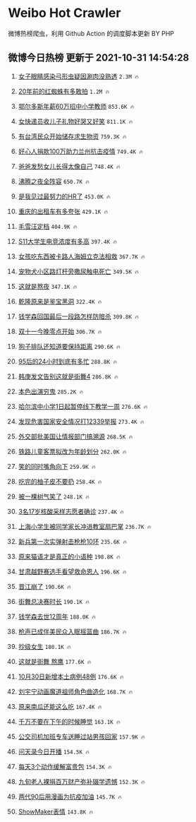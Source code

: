 # Weibo Hot Crawler 



微博热榜爬虫，利用 Github Action 的调度脚本更新 BY PHP 


## 微博今日热榜 更新于 2021-10-31 14:54:28 
1. [女子眼睛感染弓形虫疑因涮肉没熟透](https://s.weibo.com/weibo?q=%23%E5%A5%B3%E5%AD%90%E7%9C%BC%E7%9D%9B%E6%84%9F%E6%9F%93%E5%BC%93%E5%BD%A2%E8%99%AB%E7%96%91%E5%9B%A0%E6%B6%AE%E8%82%89%E6%B2%A1%E7%86%9F%E9%80%8F%23&Refer=top) `2.3M 🔥` 

1. [20年前的红蜘蛛有多敢拍](https://s.weibo.com/weibo?q=%2320%E5%B9%B4%E5%89%8D%E7%9A%84%E7%BA%A2%E8%9C%98%E8%9B%9B%E6%9C%89%E5%A4%9A%E6%95%A2%E6%8B%8D%23&Refer=top) `1.2M 🔥` 

1. [鄂尔多斯年薪60万招中小学教师](https://s.weibo.com/weibo?q=%23%E9%84%82%E5%B0%94%E5%A4%9A%E6%96%AF%E5%B9%B4%E8%96%AA60%E4%B8%87%E6%8B%9B%E4%B8%AD%E5%B0%8F%E5%AD%A6%E6%95%99%E5%B8%88%23&Refer=top) `853.6K 🔥` 

1. [女快递员收儿子礼物好哭又好笑](https://s.weibo.com/weibo?q=%23%E5%A5%B3%E5%BF%AB%E9%80%92%E5%91%98%E6%94%B6%E5%84%BF%E5%AD%90%E7%A4%BC%E7%89%A9%E5%A5%BD%E5%93%AD%E5%8F%88%E5%A5%BD%E7%AC%91%23&Refer=top) `811.1K 🔥` 

1. [有台湾民众开始储存求生物资](https://s.weibo.com/weibo?q=%23%E6%9C%89%E5%8F%B0%E6%B9%BE%E6%B0%91%E4%BC%97%E5%BC%80%E5%A7%8B%E5%82%A8%E5%AD%98%E6%B1%82%E7%94%9F%E7%89%A9%E8%B5%84%23&Refer=top) `759.3K 🔥` 

1. [好心人捐款100万助力兰州抗击疫情](https://s.weibo.com/weibo?q=%23%E5%A5%BD%E5%BF%83%E4%BA%BA%E6%8D%90%E6%AC%BE100%E4%B8%87%E5%8A%A9%E5%8A%9B%E5%85%B0%E5%B7%9E%E6%8A%97%E5%87%BB%E7%96%AB%E6%83%85%23&Refer=top) `749.4K 🔥` 

1. [爸爸发愁女儿长得太像自己](https://s.weibo.com/weibo?q=%23%E7%88%B8%E7%88%B8%E5%8F%91%E6%84%81%E5%A5%B3%E5%84%BF%E9%95%BF%E5%BE%97%E5%A4%AA%E5%83%8F%E8%87%AA%E5%B7%B1%23&Refer=top) `748.4K 🔥` 

1. [沸腾之夜全阵容](https://s.weibo.com/weibo?q=%23%E6%B2%B8%E8%85%BE%E4%B9%8B%E5%A4%9C%E5%85%A8%E9%98%B5%E5%AE%B9%23&Refer=top) `650.7K 🔥` 

1. [是我见过最努力的HR了](https://s.weibo.com/weibo?q=%23%E6%98%AF%E6%88%91%E8%A7%81%E8%BF%87%E6%9C%80%E5%8A%AA%E5%8A%9B%E7%9A%84HR%E4%BA%86%23&Refer=top) `453.0K 🔥` 

1. [重庆的出租车有多夸张](https://s.weibo.com/weibo?q=%23%E9%87%8D%E5%BA%86%E7%9A%84%E5%87%BA%E7%A7%9F%E8%BD%A6%E6%9C%89%E5%A4%9A%E5%A4%B8%E5%BC%A0%23&Refer=top) `429.1K 🔥` 

1. [毛雪汪定档](https://s.weibo.com/weibo?q=%23%E6%AF%9B%E9%9B%AA%E6%B1%AA%E5%AE%9A%E6%A1%A3%23&Refer=top) `404.9K 🔥` 

1. [S11大学生电竞浓度有多高](https://s.weibo.com/weibo?q=%23S11%E5%A4%A7%E5%AD%A6%E7%94%9F%E7%94%B5%E7%AB%9E%E6%B5%93%E5%BA%A6%E6%9C%89%E5%A4%9A%E9%AB%98%23&Refer=top) `397.4K 🔥` 

1. [女孩吃东西被卡路人海姆立克法相救](https://s.weibo.com/weibo?q=%23%E5%A5%B3%E5%AD%A9%E5%90%83%E4%B8%9C%E8%A5%BF%E8%A2%AB%E5%8D%A1%E8%B7%AF%E4%BA%BA%E6%B5%B7%E5%A7%86%E7%AB%8B%E5%85%8B%E6%B3%95%E7%9B%B8%E6%95%91%23&Refer=top) `367.7K 🔥` 

1. [宠物犬小区路灯杆旁撒尿触电死亡](https://s.weibo.com/weibo?q=%23%E5%AE%A0%E7%89%A9%E7%8A%AC%E5%B0%8F%E5%8C%BA%E8%B7%AF%E7%81%AF%E6%9D%86%E6%97%81%E6%92%92%E5%B0%BF%E8%A7%A6%E7%94%B5%E6%AD%BB%E4%BA%A1%23&Refer=top) `349.5K 🔥` 

1. [这就是熬夜](https://s.weibo.com/weibo?q=%23%E8%BF%99%E5%B0%B1%E6%98%AF%E7%86%AC%E5%A4%9C%23&Refer=top) `347.1K 🔥` 

1. [乾隆原来是鉴宝黑洞](https://s.weibo.com/weibo?q=%23%E4%B9%BE%E9%9A%86%E5%8E%9F%E6%9D%A5%E6%98%AF%E9%89%B4%E5%AE%9D%E9%BB%91%E6%B4%9E%23&Refer=top) `322.4K 🔥` 

1. [钱学森回国最后一段路怎样防暗杀](https://s.weibo.com/weibo?q=%23%E9%92%B1%E5%AD%A6%E6%A3%AE%E5%9B%9E%E5%9B%BD%E6%9C%80%E5%90%8E%E4%B8%80%E6%AE%B5%E8%B7%AF%E6%80%8E%E6%A0%B7%E9%98%B2%E6%9A%97%E6%9D%80%23&Refer=top) `309.8K 🔥` 

1. [双十一今晚零点开始](https://s.weibo.com/weibo?q=%23%E5%8F%8C%E5%8D%81%E4%B8%80%E4%BB%8A%E6%99%9A%E9%9B%B6%E7%82%B9%E5%BC%80%E5%A7%8B%23&Refer=top) `306.7K 🔥` 

1. [狗子排队还知道要保持距离](https://s.weibo.com/weibo?q=%23%E7%8B%97%E5%AD%90%E6%8E%92%E9%98%9F%E8%BF%98%E7%9F%A5%E9%81%93%E8%A6%81%E4%BF%9D%E6%8C%81%E8%B7%9D%E7%A6%BB%23&Refer=top) `290.6K 🔥` 

1. [95后的24小时到底有多忙](https://s.weibo.com/weibo?q=%2395%E5%90%8E%E7%9A%8424%E5%B0%8F%E6%97%B6%E5%88%B0%E5%BA%95%E6%9C%89%E5%A4%9A%E5%BF%99%23&Refer=top) `288.8K 🔥` 

1. [韩庚发文告别这就是街舞4](https://s.weibo.com/weibo?q=%23%E9%9F%A9%E5%BA%9A%E5%8F%91%E6%96%87%E5%91%8A%E5%88%AB%E8%BF%99%E5%B0%B1%E6%98%AF%E8%A1%97%E8%88%9E4%23&Refer=top) `286.8K 🔥` 

1. [本色出演穷鬼](https://s.weibo.com/weibo?q=%23%E6%9C%AC%E8%89%B2%E5%87%BA%E6%BC%94%E7%A9%B7%E9%AC%BC%23&Refer=top) `285.2K 🔥` 

1. [哈尔滨中小学1日起暂停线下教学一周](https://s.weibo.com/weibo?q=%23%E5%93%88%E5%B0%94%E6%BB%A8%E4%B8%AD%E5%B0%8F%E5%AD%A61%E6%97%A5%E8%B5%B7%E6%9A%82%E5%81%9C%E7%BA%BF%E4%B8%8B%E6%95%99%E5%AD%A6%E4%B8%80%E5%91%A8%23&Refer=top) `276.6K 🔥` 

1. [发现危害国家安全情况打12339举报](https://s.weibo.com/weibo?q=%23%E5%8F%91%E7%8E%B0%E5%8D%B1%E5%AE%B3%E5%9B%BD%E5%AE%B6%E5%AE%89%E5%85%A8%E6%83%85%E5%86%B5%E6%89%9312339%E4%B8%BE%E6%8A%A5%23&Refer=top) `273.4K 🔥` 

1. [外交部批美国让情报部门搞溯源](https://s.weibo.com/weibo?q=%23%E5%A4%96%E4%BA%A4%E9%83%A8%E6%89%B9%E7%BE%8E%E5%9B%BD%E8%AE%A9%E6%83%85%E6%8A%A5%E9%83%A8%E9%97%A8%E6%90%9E%E6%BA%AF%E6%BA%90%23&Refer=top) `268.5K 🔥` 

1. [铁路儿童客票拟改为年龄划分](https://s.weibo.com/weibo?q=%23%E9%93%81%E8%B7%AF%E5%84%BF%E7%AB%A5%E5%AE%A2%E7%A5%A8%E6%8B%9F%E6%94%B9%E4%B8%BA%E5%B9%B4%E9%BE%84%E5%88%92%E5%88%86%23&Refer=top) `262.0K 🔥` 

1. [笑的同时嘴角向下](https://s.weibo.com/weibo?q=%23%E7%AC%91%E7%9A%84%E5%90%8C%E6%97%B6%E5%98%B4%E8%A7%92%E5%90%91%E4%B8%8B%23&Refer=top) `259.9K 🔥` 

1. [吃完的柚子皮不要扔](https://s.weibo.com/weibo?q=%23%E5%90%83%E5%AE%8C%E7%9A%84%E6%9F%9A%E5%AD%90%E7%9A%AE%E4%B8%8D%E8%A6%81%E6%89%94%23&Refer=top) `258.4K 🔥` 

1. [被一棵树气笑了](https://s.weibo.com/weibo?q=%23%E8%A2%AB%E4%B8%80%E6%A3%B5%E6%A0%91%E6%B0%94%E7%AC%91%E4%BA%86%23&Refer=top) `248.1K 🔥` 

1. [3名17岁核酸采样志愿者确诊](https://s.weibo.com/weibo?q=%233%E5%90%8D17%E5%B2%81%E6%A0%B8%E9%85%B8%E9%87%87%E6%A0%B7%E5%BF%97%E6%84%BF%E8%80%85%E7%A1%AE%E8%AF%8A%23&Refer=top) `237.4K 🔥` 

1. [上海小学生被同学家长冲进教室扇巴掌](https://s.weibo.com/weibo?q=%23%E4%B8%8A%E6%B5%B7%E5%B0%8F%E5%AD%A6%E7%94%9F%E8%A2%AB%E5%90%8C%E5%AD%A6%E5%AE%B6%E9%95%BF%E5%86%B2%E8%BF%9B%E6%95%99%E5%AE%A4%E6%89%87%E5%B7%B4%E6%8E%8C%23&Refer=top) `236.7K 🔥` 

1. [新兵第一次实弹射击枪枪10环](https://s.weibo.com/weibo?q=%23%E6%96%B0%E5%85%B5%E7%AC%AC%E4%B8%80%E6%AC%A1%E5%AE%9E%E5%BC%B9%E5%B0%84%E5%87%BB%E6%9E%AA%E6%9E%AA10%E7%8E%AF%23&Refer=top) `235.6K 🔥` 

1. [原来猫语才是真正的小语种](https://s.weibo.com/weibo?q=%23%E5%8E%9F%E6%9D%A5%E7%8C%AB%E8%AF%AD%E6%89%8D%E6%98%AF%E7%9C%9F%E6%AD%A3%E7%9A%84%E5%B0%8F%E8%AF%AD%E7%A7%8D%23&Refer=top) `198.8K 🔥` 

1. [甘肃越野赛选手看望救命恩人](https://s.weibo.com/weibo?q=%23%E7%94%98%E8%82%83%E8%B6%8A%E9%87%8E%E8%B5%9B%E9%80%89%E6%89%8B%E7%9C%8B%E6%9C%9B%E6%95%91%E5%91%BD%E6%81%A9%E4%BA%BA%23&Refer=top) `196.6K 🔥` 

1. [晋江崩了](https://s.weibo.com/weibo?q=%23%E6%99%8B%E6%B1%9F%E5%B4%A9%E4%BA%86%23&Refer=top) `190.6K 🔥` 

1. [街舞总决赛时长](https://s.weibo.com/weibo?q=%E8%A1%97%E8%88%9E%E6%80%BB%E5%86%B3%E8%B5%9B%E6%97%B6%E9%95%BF&Refer=top) `190.1K 🔥` 

1. [钱学森去世12周年](https://s.weibo.com/weibo?q=%23%E9%92%B1%E5%AD%A6%E6%A3%AE%E5%8E%BB%E4%B8%9612%E5%91%A8%E5%B9%B4%23&Refer=top) `188.0K 🔥` 

1. [枪声已成伴美民众入眠摇篮曲](https://s.weibo.com/weibo?q=%23%E6%9E%AA%E5%A3%B0%E5%B7%B2%E6%88%90%E4%BC%B4%E7%BE%8E%E6%B0%91%E4%BC%97%E5%85%A5%E7%9C%A0%E6%91%87%E7%AF%AE%E6%9B%B2%23&Refer=top) `186.7K 🔥` 

1. [抄级女生](https://s.weibo.com/weibo?q=%23%E6%8A%84%E7%BA%A7%E5%A5%B3%E7%94%9F%23&Refer=top) `180.1K 🔥` 

1. [这就是街舞 熬鹰](https://s.weibo.com/weibo?q=%E8%BF%99%E5%B0%B1%E6%98%AF%E8%A1%97%E8%88%9E%20%E7%86%AC%E9%B9%B0&Refer=top) `177.6K 🔥` 

1. [10月30日新增本土病例48例](https://s.weibo.com/weibo?q=%2310%E6%9C%8830%E6%97%A5%E6%96%B0%E5%A2%9E%E6%9C%AC%E5%9C%9F%E7%97%85%E4%BE%8B48%E4%BE%8B%23&Refer=top) `176.6K 🔥` 

1. [刘宇宁动画魔道祖师角色曲造化](https://s.weibo.com/weibo?q=%23%E5%88%98%E5%AE%87%E5%AE%81%E5%8A%A8%E7%94%BB%E9%AD%94%E9%81%93%E7%A5%96%E5%B8%88%E8%A7%92%E8%89%B2%E6%9B%B2%E9%80%A0%E5%8C%96%23&Refer=top) `168.7K 🔥` 

1. [原来南瓜还能这么吃](https://s.weibo.com/weibo?q=%E5%8E%9F%E6%9D%A5%E5%8D%97%E7%93%9C%E8%BF%98%E8%83%BD%E8%BF%99%E4%B9%88%E5%90%83&Refer=top) `167.4K 🔥` 

1. [千万不要在下午的时候睡觉](https://s.weibo.com/weibo?q=%23%E5%8D%83%E4%B8%87%E4%B8%8D%E8%A6%81%E5%9C%A8%E4%B8%8B%E5%8D%88%E7%9A%84%E6%97%B6%E5%80%99%E7%9D%A1%E8%A7%89%23&Refer=top) `163.1K 🔥` 

1. [公交司机加班专车送睡过站男孩回家](https://s.weibo.com/weibo?q=%23%E5%85%AC%E4%BA%A4%E5%8F%B8%E6%9C%BA%E5%8A%A0%E7%8F%AD%E4%B8%93%E8%BD%A6%E9%80%81%E7%9D%A1%E8%BF%87%E7%AB%99%E7%94%B7%E5%AD%A9%E5%9B%9E%E5%AE%B6%23&Refer=top) `157.9K 🔥` 

1. [问天录今日开播](https://s.weibo.com/weibo?q=%23%E9%97%AE%E5%A4%A9%E5%BD%95%E4%BB%8A%E6%97%A5%E5%BC%80%E6%92%AD%23&Refer=top) `154.5K 🔥` 

1. [每天3个动作缓解富贵包](https://s.weibo.com/weibo?q=%23%E6%AF%8F%E5%A4%A93%E4%B8%AA%E5%8A%A8%E4%BD%9C%E7%BC%93%E8%A7%A3%E5%AF%8C%E8%B4%B5%E5%8C%85%23&Refer=top) `154.3K 🔥` 

1. [九旬老人裸捐百万财产弥补辍学遗憾](https://s.weibo.com/weibo?q=%23%E4%B9%9D%E6%97%AC%E8%80%81%E4%BA%BA%E8%A3%B8%E6%8D%90%E7%99%BE%E4%B8%87%E8%B4%A2%E4%BA%A7%E5%BC%A5%E8%A1%A5%E8%BE%8D%E5%AD%A6%E9%81%97%E6%86%BE%23&Refer=top) `152.3K 🔥` 

1. [两代90后用漫画为抗疫加油](https://s.weibo.com/weibo?q=%23%E4%B8%A4%E4%BB%A390%E5%90%8E%E7%94%A8%E6%BC%AB%E7%94%BB%E4%B8%BA%E6%8A%97%E7%96%AB%E5%8A%A0%E6%B2%B9%23&Refer=top) `145.7K 🔥` 

1. [ShowMaker表情](https://s.weibo.com/weibo?q=%23ShowMaker%E8%A1%A8%E6%83%85%23&Refer=top) `143.8K 🔥` 

